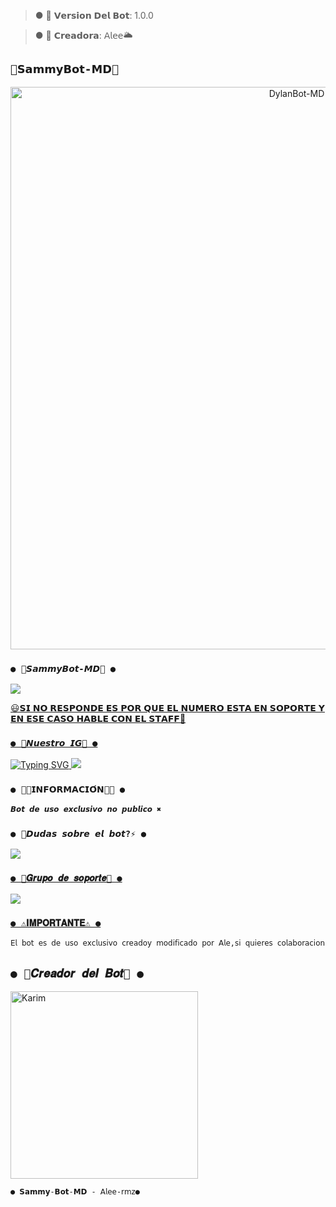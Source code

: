 >● 🧸 𝗩𝗲𝗿𝘀𝗶𝗼𝗻 𝗗𝗲𝗹 𝗕𝗼𝘁: 1.0.0

>● 🧸 𝗖𝗿𝗲𝗮𝗱𝗼𝗿𝗮: 𝖠𝗅𝖾𝖾🌥️

## `🧸𝗦𝗮𝗺𝗺𝘆𝗕𝗼𝘁-𝗠𝗗🧸` 
<p align="center">
<img src="https://discordapp.com/channels/1243733475400486932/1243733475400486935/1243734550727753770" alt="DylanBot-MD" width="900"/>
</p>




### `● 🧸𝙎𝙖𝙢𝙢𝙮𝘽𝙤𝙩-𝙈𝘿🧸 ●`
<a href="https://api.whatsapp.com/send/?phone=5493585753625&text=/estado&type=phone_number&app_absent=0" target="blank"><img src="https://img.shields.io/badge/BOT_OFICIAL-25D366?style=for-the-badge&logo=whatsapp&logoColor=white" />

😃𝗦𝗜 𝗡𝗢 𝗥𝗘𝗦𝗣𝗢𝗡𝗗𝗘 𝗘𝗦 𝗣𝗢𝗥 𝗤𝗨𝗘 𝗘𝗟 𝗡𝗨𝗠𝗘𝗥𝗢 𝗘𝗦𝗧𝗔 𝗘𝗡 𝗦𝗢𝗣𝗢𝗥𝗧𝗘 𝗬 𝗘𝗡 𝗘𝗦𝗘 𝗖𝗔𝗦𝗢 𝗛𝗔𝗕𝗟𝗘 𝗖𝗢𝗡 𝗘𝗟 𝗦𝗧𝗔𝗙𝗙💖


### `● 🫧𝙉𝙪𝙚𝙨𝙩𝙧𝙤 𝙄𝙂🫧 ●`

![Typing SVG](https://readme-typing-svg.demolab.com?font=Fira+Code&pause=1000&color=00CB22&width=435&lines=Sígueme+En+Instagram;No+seas+malx%3A3;)
<a href="https://www.instagram.com/ale-rmz?igsh=OGY1bGE1d3EyY212" target="blank"><img src="https://img.shields.io/badge/INSTAGRAM-25D366?style=for-the-badge&logo=Instagram&logoColor=white" />
</a>


### `● 👨‍💻𝗜𝗡𝗙𝗢𝗥𝗠𝗔𝗖𝗜𝗢́𝗡👨‍💻 ●` 

```bash
𝘽𝙤𝙩 𝙙𝙚 𝙪𝙨𝙤 𝙚𝙭𝙘𝙡𝙪𝙨𝙞𝙫𝙤 𝙣𝙤 𝙥𝙪𝙗𝙡𝙞𝙘𝙤 ✖️
```

 ### `● 📑𝘿𝙪𝙙𝙖𝙨 𝙨𝙤𝙗𝙧𝙚 𝙚𝙡 𝙗𝙤𝙩?⚡ ●`
<a href="http://wa.me/5493585753625" target="blank"><img src="https://img.shields.io/badge/ALE_CREADORA-25D366?style=for-the-badge&logo=whatsapp&logoColor=white" />

### `● 📄𝑮𝒓𝒖𝒑𝒐 𝒅𝒆 𝒔𝒐𝒑𝒐𝒓𝒕𝒆📄 ●`
<a href="https://chat.whatsapp.com/Gq4sgn9JH7kJmu7vGx5485" target="blank"><img src="https://img.shields.io/badge/GRUPO_DE_SOPORTE-25D366?style=for-the-badge&logo=whatsapp&logoColor=white" />

### `● ⚠️𝐈𝐌𝐏𝐎𝐑𝐓𝐀𝐍𝐓𝐄⚠️ ●` 

```bash
𝖤𝗅 𝖻𝗈𝗍 𝖾𝗌 𝖽𝖾 𝗎𝗌𝗈 𝖾𝗑𝖼𝗅𝗎𝗌𝗂𝗏𝗈 𝖼𝗋𝖾𝖺𝖽𝗈𝗒 𝗆𝗈𝖽𝗂𝖿𝗂𝖼𝖺𝖽𝗈 𝗉𝗈𝗋 𝖠𝗅𝖾,𝗌𝗂 𝗊𝗎𝗂𝖾𝗋𝖾𝗌 𝖼𝗈𝗅𝖺𝖻𝗈𝗋𝖺𝖼𝗂𝗈𝗇 𝖾𝗌𝖼𝗋𝗂𝖻𝖾𝗆𝖾!! 𝗇𝗈 𝗂𝗇𝗍𝖾𝗇𝗍𝖾𝗌 𝖼𝗈𝗉𝗂𝖺𝗋 𝖾𝗅 𝖻𝗈𝗍 𝗉𝗈𝗋 𝖿𝖺𝗏𝗈𝗋 𝗋𝖾𝗌𝗉𝖾𝗍𝖺 𝖾𝗅 𝗍𝗋𝖺𝖻𝖺𝗃𝗈 𝖽𝖾 𝖼𝖺𝖽𝖺 𝖼𝗋𝖾𝖺𝖽𝗈𝗋 𝗒 𝗆𝗈𝖽𝗂𝖿𝗂𝖼𝖺𝖽𝗈𝗋.
```


## `● 🧸𝑪𝒓𝒆𝒂𝒅𝒐𝒓 𝒅𝒆𝒍 𝑩𝒐𝒕🧸 ●` 
<a href="https://github.com/Karim-off"><img src="https://github.com/Karim-off.png" width="300" height="300" alt="Karim"/></a>
  


  
`● 𝗦𝗮𝗺𝗺𝘆-𝗕𝗼𝘁-𝗠𝗗 - 𝖠𝗅𝖾𝖾-𝗋𝗆𝗓●`

